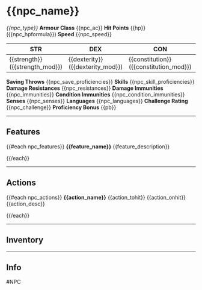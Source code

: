 # {{npc_name}}
*{{npc_type}}*
**Armour Class** {{npc_ac}}
**Hit Points** {{hp}} ({{npc_hpformula}})
**Speed** {{npc_speed}}

| STR | DEX | CON | INT | WIS | CHA |
| - | - | - | - | - | - |
| {{strength}}({{strength_mod}}) | {{dexterity}}({{dexterity_mod}}) | {{constitution}}({{constitution_mod}}) | {{intelligence}}({{intelligence_mod}}) | {{wisdom}}({{wisdom_mod}}) | {{charisma}}({{charisma_mod}}) |

**Saving Throws** {{npc_save_proficiencies}}
**Skills** {{npc_skill_proficiencies}}
**Damage Resistances** {{npc_resistances}}
**Damage Immunities** {{npc_immunities}}
**Condition Immunities** {{npc_condition_immunities}}
**Senses** {{npc_senses}}
**Languages** {{npc_languages}}
**Challenge Rating** {{npc_challenge}}
**Proficiency Bonus** {{pb}}
___
## Features
{{#each npc_features}}
**{{feature_name}}**
{{feature_description}}

{{/each}}
___
## Actions
{{#each npc_actions}}
**{{action_name}}** {{action_tohit}} {{action_onhit}} {{action_desc}}

{{/each}}
___
## Inventory
___
## Info

#NPC

